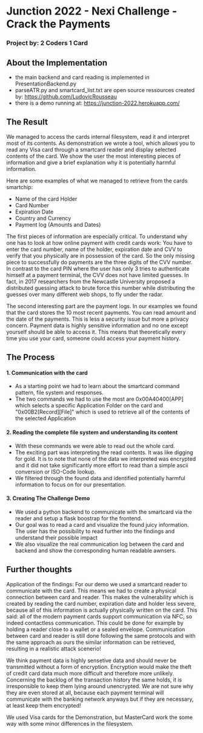 # Junction 2022 - Nexi Challenge - Crack the Payments
### Project by: 2 Coders 1 Card

## About the Implementation
- the main backend and card reading is implemented in PresentationBackend.py
- parseATR.py and smartcard_list.txt are open source ressources created by: https://github.com/LudovicRousseau
- there is a demo running at: https://junction-2022.herokuapp.com/


## The Result
We managed to access the cards internal filesystem, read it and interpret most of its contents. As demonstration we wrote a tool, which allows you to read any Visa card through a smartcard reader and display selected contents of the card. We show the user the most interesting pieces of information and give a brief explanation why it is potentially harmful information.

Here are some examples of what we managed to retrieve from the cards smartchip:
-	Name of the card Holder
-	Card Number
-	Expiration Date
-	Country and Currency
-	Payment log (Amounts and Dates)

The first pieces of information are especially critical. To understand why one has to look at how online payment with credit cards work: You have to enter the card number, name of the holder, expiration date and CVV to verify that you physically are in possession of the card. So the only missing piece to successfully do payments are the three digits of the CVV number. In contrast to the card PIN where the user has only 3 tries to authenticate himself at a payment terminal, the CVV does not have limited guesses. In fact, in 2017 researchers from the Newcastle University proposed a distributed guessing attack to brute force this number while distributing the guesses over many different web shops, to fly under the radar. 

The second interesting part are the payment logs. In our examples we found that the card stores the 10 most recent payments. You can read amount and the date of the payments. This is less a security issue but more a privacy concern. Payment data is highly sensitive information and no one except yourself should be able to access it.  This means that theoretically every time you use your card, someone could access your payment history.

## The Process

#### 1.	Communication with the card
-	As a starting point we had to learn about the smartcard command pattern, file system and responses.
-	The two commands we had to use the most are 0x00A40400[APP] which selects a specific Application Folder on the card and "0x00B2[Record][File]" which is used to retrieve all of the contents of the selected Application

#### 2.	Reading the complete file system and understanding its content
-	With these commands we were able to read out the whole card.
-	The exciting part was interpreting the read contents. It was like digging for gold. It is to note that none of the data we interpreted was encrypted and it did not take significantly more effort to read than a simple ascii conversion or ISO-Code lookup.
-	We filtered through the found data and identified potentially harmful information to focus on for our presentation.

#### 3.	Creating The Challenge Demo
-	We used a python backend to communicate with the smartcard via the reader and setup a flask boostrap for the frontend.
-	Our goal was to read a card and visualize the found juicy information. The user has the possibility to read further into the findings and understand their possible impact 
-	We also visualize the real communication log between the card and backend and show the corresponding human readable awnsers.


## Further thoughts
Application of the findings:
For our demo we used a smartcard reader to communicate with the card. This means we had to create a physical connection between card and reader. This makes the vulnerability which is created by reading the card number, expiration date and holder less severe, because all of this information is actually physically written on the card. 
This said: all of the modern payment cards support communication via NFC, so indeed contactless communication. This could be done for example by holding a reader close to a wallet or a sealed envelope. Communication between card and reader is still done following the same protocols and with the same approach as ours the similar information can be retrieved, resulting in a realistic attack scenerio!

We think payment data is highly sensetive data and should never be transmitted without a form of encryption. Encryption would make the theft of credit card data much more difficult and therefore more unlikely.  
Concerning the backlog of the transaction history the same holds, it is irresponsible to keep them lying around unencrypted. We are not sure why they are even stored at all, because each payment terminal will communicate with the banking network anyways but if they are necessary, at least keep them encrypted!


We used Visa cards for the Demonstration, but MasterCard work the some way with some minor differences in the filesystem.


